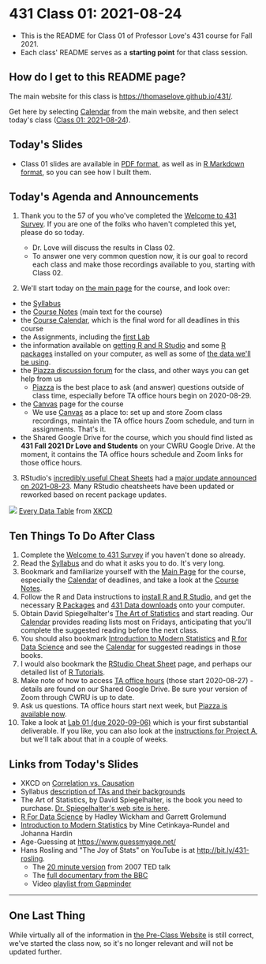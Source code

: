 # 431 Class 01: 2021-08-24

- This is the README for Class 01 of Professor Love's 431 course for Fall 2021. 
- Each class' README serves as a **starting point** for that class session.

## How do I get to this README page?

The main website for this class is https://thomaselove.github.io/431/. 

Get here by selecting [Calendar](https://thomaselove.github.io/431/calendar.html) from the main website, and then select today's class ([Class 01: 2021-08-24](https://github.com/THOMASELOVE/431-2021/tree/main/classes/class01)).

## Today's Slides

- Class 01 slides are available in [PDF format](https://github.com/THOMASELOVE/431-2021/blob/main/classes/class01/431-class01-slides.pdf), as well as in [R Markdown format](https://github.com/THOMASELOVE/431-2021/blob/main/classes/class01/431-class01-slides.Rmd), so you can see how I built them.

## Today's Agenda and Announcements

1. Thank you to the 57 of you who've completed the [Welcome to 431 Survey](https://bit.ly/431-2021-welcome-survey). If you are one of the folks who haven't completed this yet, please do so today. 
    - Dr. Love will discuss the results in Class 02.
    - To answer one very common question now, it is our goal to record each class and make those recordings available to you, starting with Class 02.

2. We'll start today on [the main page](https://thomaselove.github.io/431/) for the course, and look over:

- the [Syllabus](https://thomaselove.github.io/431-2021-syllabus/)
- the [Course Notes](https://thomaselove.github.io/431-notes/) (main text for the course)
- the [Course Calendar](https://thomaselove.github.io/431/calendar.html), which is the final word for all deadlines in this course
- the Assignments, including the [first Lab](https://github.com/THOMASELOVE/431-2021/blob/master/labs/lab01/lab01.md)
- the information available on [getting R and R Studio](https://thomaselove.github.io/431/software_install.html) and some [R packages](https://thomaselove.github.io/431/r_packages.html) installed on your computer, as well as some of [the data we'll be using](https://github.com/THOMASELOVE/431-data).
- the [Piazza discussion forum](https://piazza.com/case/fall2021/pqhs431) for the class, and other ways you can get help from us
    - [Piazza](https://piazza.com/case/fall2021/pqhs431) is the best place to ask (and answer) questions outside of class time, especially before TA office hours begin on 2020-08-29.
- the [Canvas](https://canvas.case.edu/) page for the course
    - We use [Canvas](https://canvas.case.edu/) as a place to: set up and store Zoom class recordings, maintain the TA office hours Zoom schedule, and turn in assignments. That's it.
- the Shared Google Drive for the course, which you should find listed as **431 Fall 2021 Dr Love and Students** on your CWRU Google Drive. At the moment, it contains the TA office hours schedule and Zoom links for those office hours.

3. RStudio's [incredibly useful Cheat Sheets](https://www.rstudio.com/resources/cheatsheets/) had a [major update announced on 2021-08-23](https://blog.rstudio.com/2021/08/23/cheat-sheet-updates/). Many RStudio cheatsheets have been updated or reworked based on recent package updates.

![](https://imgs.xkcd.com/comics/every_data_table.png) [Every Data Table](https://xkcd.com/2502) from [XKCD](https://xkcd.com/)

## Ten Things To Do After Class

1. Complete the [Welcome to 431 Survey](https://bit.ly/431-2021-welcome-survey) if you haven't done so already. 
2. Read the [Syllabus](https://thomaselove.github.io/431-2021-syllabus/) and do what it asks you to do. It's very long.
3. Bookmark and familiarize yourself with the [Main Page](https://thomaselove.github.io/431/) for the course, especially the [Calendar](https://thomaselove.github.io/431/calendar.html) of deadlines, and take a look at the [Course Notes](https://thomaselove.github.io/431-notes/).
4. Follow the R and Data instructions to [install R and R Studio](https://thomaselove.github.io/431/software_install.html), and get the necessary [R Packages](https://thomaselove.github.io/431/r_packages.html) and [431 Data downloads](https://thomaselove.github.io/431/data_index.html) onto your computer.
5. Obtain David Spiegelhalter's [The Art of Statistics](https://www.amazon.com/Art-Statistics-How-Learn-Data/dp/1541618513) and start reading. Our [Calendar](https://thomaselove.github.io/431/calendar.html) provides reading lists most on Fridays, anticipating that you'll complete the suggested reading before the next class.
6. You should also bookmark [Introduction to Modern Statistics](https://openintro-ims.netlify.app/) and [R for Data Science](https://r4ds.had.co.nz/) and see the [Calendar](https://thomaselove.github.io/431/calendar.html) for suggested readings in those books.
7. I would also bookmark the [RStudio Cheat Sheet](https://www.rstudio.com/resources/cheatsheets/) page, and perhaps our detailed list of [R Tutorials](https://github.com/THOMASELOVE/431-2021/blob/main/software/README.md).
8. Make note of how to access [TA office hours](https://thomaselove.github.io/431/contact.html) (those start 2020-08-27) - details are found on our Shared Google Drive. Be sure your version of Zoom through CWRU is up to date.
9. Ask us questions. TA office hours start next week, but [Piazza is available now](https://piazza.com/case/fall2021/pqhs431).
10. Take a look at [Lab 01 (due 2020-09-06)](https://github.com/THOMASELOVE/431-2021/tree/main/labs/lab01) which is your first substantial deliverable. If you like, you can also look at the [instructions for Project A](https://thomaselove.github.io/431/projects.html), but we'll talk about that in a couple of weeks.

## Links from Today's Slides

- XKCD on [Correlation vs. Causation](https://xkcd.com/552)
- Syllabus [description of TAs and their backgrounds](https://thomaselove.github.io/431-2021-syllabus/teaching-assistants.html)
- The Art of Statistics, by David Spiegelhalter, is the book you need to purchase. [Dr. Spiegelhalter's web site is here](http://www.statslab.cam.ac.uk/~david/).
- [R For Data Science](https://r4ds.had.co.nz/) by Hadley Wickham and Garrett Grolemund
- [Introduction to Modern Statistics](https://openintro-ims.netlify.app/) by Mine Cetinkaya-Rundel and Johanna Hardin
- Age-Guessing at https://www.guessmyage.net/
- Hans Rosling and "The Joy of Stats" on YouTube is at http://bit.ly/431-rosling.
    - The [20 minute version](https://www.youtube.com/watch?v=RUwS1uAdUcI) from 2007 TED talk
    - The [full documentary from the BBC](https://www.gapminder.org/videos/the-joy-of-stats/)
    - Video [playlist from Gapminder](https://www.gapminder.org/videos/)

-----

## One Last Thing

While virtually all of the information in [the Pre-Class Website](https://431-2021-preclass-love.netlify.app/) is still correct, we've started the class now, so it's no longer relevant and will not be updated further.

